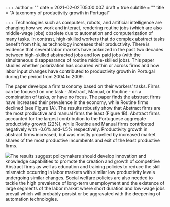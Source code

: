 +++
author = ""
date = 2021-02-02T05:00:00Z
draft = true
subtitle = ""
title = "A taxonomy of productivity growth in Portugal"

+++
Technologies such as computers, robots, and artificial intelligence are changing how we work and interact, rendering routine jobs (which are also middle-wage jobs) obsolete due to automation and computerization of many tasks. In contrast, high-skilled workers that do complex abstract tasks benefit from this, as technology increases their productivity. There is evidence that several labor markets have polarized in the past two decades between high-skilled abstracted jobs and low paid jobs (with the simultaneous disappearance of routine middle-skilled jobs). This paper studies whether polarization has occurred within or across firms and how labor input changes have contributed to productivity growth in Portugal during the period from 2004 to 2009.

The paper develops a firm taxonomy based on their workers' tasks. Firms can be focused on one task - Abstract, Manual, or Routine - on a combination of tasks, or have no focus. The paper finds the abstract firms have increased their prevalence in the economy, while Routine firms declined (see Figure 1A). The results robustly show that Abstract firms are the most productive and manual firms the least (Figure 1B). Abstract firms accounted for the largest contribution to the Portuguese aggregate productivity growth (22%), while Routine and Manual firms contributed negatively with -0.6% and-1.5% respectively. Productivity growth in abstract firms increased, but was mostly propelled by increased market shares of the most productive incumbents and exit of the least productive firms.

![](/v1612273622/research_report/Portuguese_Economy_Research_Report_Blog_z55a6o.jpg)The results suggest policymakers should develop innovation and knowledge capabilities to promote the creation and growth of competitive Abstract firms as well as education and training policies to reduce the skill mismatch occurring in labor markets with similar low productivity levels undergoing similar changes. Social welfare policies are also needed to tackle the high prevalence of long-term unemployment and the existence of large segments of the labor market where short duration and low-wage jobs prevail which will probably persist or be aggravated with the deepening of automation technologies.